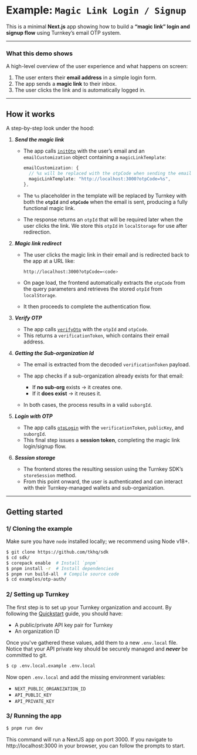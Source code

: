 # Example: `Magic Link Login / Signup`

This is a minimal **Next.js** app showing how to build a **“magic link” login and signup flow** using Turnkey’s email OTP system.

---

### What this demo shows

A high-level overview of the user experience and what happens on screen:

1. The user enters their **email address** in a simple login form.
2. The app sends a **magic link** to their inbox.
3. The user clicks the link and is automatically logged in.

---

## How it works

A step-by-step look under the hood:

1. **_Send the magic link_**
   - The app calls [`initOtp`](https://docs.turnkey.com/api-reference/activities/init-generic-otp) with the user’s email and an `emailCustomization` object containing a `magicLinkTemplate`:

     ```ts
     emailCustomization: {
       // %s will be replaced with the otpCode when sending the email
       magicLinkTemplate: "http://localhost:3000?otpCode=%s",
     },
     ```

   - The `%s` placeholder in the template will be replaced by Turnkey with both the **`otpId`** and **`otpCode`** when the email is sent, producing a fully functional magic link.

   - The response returns an `otpId` that will be required later when the user clicks the link. We store this `otpId` in `localStorage` for use after redirection.

2. **_Magic link redirect_**
   - The user clicks the magic link in their email and is redirected back to the app at a URL like:

     ```bash
     http://localhost:3000?otpCode=<code>
     ```

   - On page load, the frontend automatically extracts the `otpCode` from the query parameters and retrieves the stored `otpId` from `localStorage`.

   - It then proceeds to complete the authentication flow.

3. **_Verify OTP_**
   - The app calls [`verifyOtp`](https://docs.turnkey.com/api-reference/activities/verify-generic-otp) with the `otpId` and `otpCode`.
   - This returns a `verificationToken`, which contains their email address.

4. **_Getting the Sub-organization Id_**
   - The email is extracted from the decoded `verificationToken` payload.
   - The app checks if a sub-organization already exists for that email:
     - If **no sub-org** exists → it creates one.
     - If it **does exist** → it reuses it.

   - In both cases, the process results in a valid `suborgId`.

5. **_Login with OTP_**
   - The app calls [`otpLogin`](https://docs.turnkey.com/api-reference/activities/login-with-otp) with the `verificationToken`, `publicKey`, and `suborgId`.
   - This final step issues a **session token**, completing the magic link login/signup flow.

6. **_Session storage_**
   - The frontend stores the resulting session using the Turnkey SDK’s `storeSession` method.
   - From this point onward, the user is authenticated and can interact with their Turnkey-managed wallets and sub-organization.

---

## Getting started

### 1/ Cloning the example

Make sure you have `node` installed locally; we recommend using Node v18+.

```bash
$ git clone https://github.com/tkhq/sdk
$ cd sdk/
$ corepack enable  # Install `pnpm`
$ pnpm install -r  # Install dependencies
$ pnpm run build-all  # Compile source code
$ cd examples/otp-auth/
```

### 2/ Setting up Turnkey

The first step is to set up your Turnkey organization and account. By following the [Quickstart](https://docs.turnkey.com/getting-started/quickstart) guide, you should have:

- A public/private API key pair for Turnkey
- An organization ID

Once you've gathered these values, add them to a new `.env.local` file. Notice that your API private key should be securely managed and **_never_** be committed to git.

```bash
$ cp .env.local.example .env.local
```

Now open `.env.local` and add the missing environment variables:

- `NEXT_PUBLIC_ORGANIZATION_ID`
- `API_PUBLIC_KEY`
- `API_PRIVATE_KEY`

### 3/ Running the app

```bash
$ pnpm run dev
```

This command will run a NextJS app on port 3000. If you navigate to http://localhost:3000 in your browser, you can follow the prompts to start.
